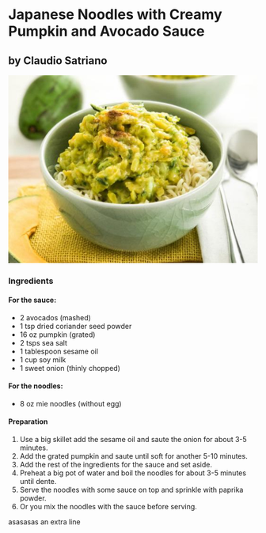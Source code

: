 # Japanese Noodles with Creamy Pumpkin and Avocado Sauce
## by Claudio Satriano

![photo](recipes/japanese_noodles.jpg)

### Ingredients

#### For the sauce:

- 2 avocados (mashed)
- 1 tsp dried coriander seed powder
- 16 oz pumpkin (grated)
- 2 tsps sea salt
- 1 tablespoon sesame oil
- 1 cup soy milk
- 1 sweet onion (thinly chopped)

#### For the noodles:
- 8 oz mie noodles (without egg)


#### Preparation

1. Use a big skillet add the sesame oil and saute the onion for about
  3-5 minutes.
2. Add the grated pumpkin and saute until soft for another 5-10 minutes.
3. Add the rest of the ingredients for the sauce and set aside.
4. Preheat a big pot of water and boil the noodles for about 3-5 minutes
  until dente.
5. Serve the noodles with some sauce on top and sprinkle with paprika
  powder.
6. Or you mix the noodles with the sauce before serving.

asasasas
an extra line
